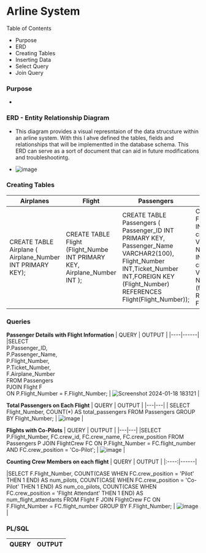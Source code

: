 # **Arline System** 

Table of Contents
- Purpose
- ERD 
- Creating Tables
- Inserting Data
- Select Query
- Join Query 


### Purpose
- 

### ERD - Entity Relationship Diagram
- This diagram provides a visual represntaion of the data strucsture within an arline system. With this I ahve defined the tables, fields and relationships that will be implementted in the database schema. This ERD can serve as a sort of document that can aid in future modifications and troubleshootintg. 

- ![image](https://github.com/LuseroNajera/SQL-Projects/assets/155403528/5f1fb243-2835-4e4e-847b-f68a6960f69e)


### Creating Tables 


| **Airplanes** | **Flight** | **Passengers** | **Flight Crew** | 
|---|---|---|---|
|CREATE TABLE Airplane ( Airplane_Number INT PRIMARY KEY); | CREATE TABLE Flight (Flight_Numbe INT PRIMARY KEY, Airplane_Number INT ); | CREATE TABLE Passengers ( Passenger_ID INT PRIMARY KEY, Passenger_Name VARCHAR2(100), Flight_Number INT,Ticket_Number INT,FOREIGN KEY (Flight_Number) REFERENCES Flight(Flight_Number)); | CREATE TABLE FlightCrew (crew_id INT PRIMARY KEY, crew_name VARCHAR(255) NOT NULL, flight_number INT NOT NULL crew_position VARCHAR(50) NOT NULL, FOREIGN KEY (flight_number) REFERENCES Flight(flight_number)); | 

### Queries

**Passenger Details with Flight Information**
| QUERY | OUTPUT |
|----|------|
|SELECT
<br/> P.Passenger_ID,<br/> P.Passenger_Name,<br/> P.Flight_Number,<br/> P.Ticket_Number,<br/> F.Airplane_Number <br/> FROM Passengers <br/> PJOIN Flight F <br/> ON P.Flight_Number = F.Flight_Number; | ![Screenshot 2024-01-18 183121](https://github.com/LuseroNajera/SQL-Projects/assets/155403528/1d969add-8ae0-499d-9c07-cc2d668a09a2) | 



**Total Passengers on Each Flight**
| QUERY | OUTPUT |
|---|---|
| SELECT
  Flight_Number,
  COUNT(*) AS total_passengers
FROM
  Passengers
GROUP BY
  Flight_Number;  | ![image](https://github.com/LuseroNajera/SQL-Projects/assets/155403528/641c979a-01e1-4f9e-994a-ebe0b7e43574) |


**Flights with Co-Pilots**
| QUERY | OUTPUT |
|---|---|
|SELECT
  P.Flight_Number,
  FC.crew_id,
  FC.crew_name,
  FC.crew_position
FROM
  Passengers P
JOIN
  FlightCrew FC ON P.Flight_Number = FC.flight_number AND FC.crew_position = 'Co-Pilot'; | ![image](https://github.com/LuseroNajera/SQL-Projects/assets/155403528/e67a91d6-f5bb-4611-a854-6e7b887ae47b) | 

  
**Counting Crew Members on each flight**
| QUERY | OUTPUT |
|:----:|------|

|SELECT
  F.Flight_Number,
  COUNT(CASE WHEN FC.crew_position = 'Pilot' THEN 1 END) AS num_pilots,
  COUNT(CASE WHEN FC.crew_position = 'Co-Pilot' THEN 1 END) AS num_co_pilots,
  COUNT(CASE WHEN FC.crew_position = 'Flight Attendant' THEN 1 END) AS num_flight_attendants
FROM
  Flight F
JOIN
  FlightCrew FC ON F.Flight_Number = FC.flight_number
GROUP BY
  F.Flight_Number; | ![image](https://github.com/LuseroNajera/SQL-Projects/assets/155403528/23dbf1fa-f4b5-43bc-83e6-db937eb5ffb6) | 


### PL/SQL 
| QUERY | OUTPUT |
|----|------|

